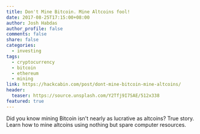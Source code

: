 ```yaml
---
title: Don't Mine Bitcoin. Mine Altcoins fool!
date: 2017-08-25T17:15:00+08:00
author: Josh Habdas
author_profile: false
comments: false
share: false
categories:
  - investing
tags:
  - cryptocurrency
  - bitcoin
  - ethereum
  - mining
link: https://hackcabin.com/post/dont-mine-bitcoin-mine-altcoins/
header:
  teaser: https://source.unsplash.com/Y2Tfj9I7SAE/512x338
featured: true
---
```


Did you know mining Bitcoin isn't nearly as lucrative as altcoins? True story. Learn how to mine altcoins using nothing but spare computer resources.
